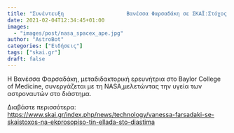```yaml
---
title: "Συνέντευξη                    Βανέσσα Φαρσαδάκη σε ΣΚΑΪ:Στόχος να εκπροσωπήσω την Ελλάδα στο διάστημα"
date: 2021-02-04T12:34:45+01:00
images:
  - "images/post/nasa_spacex_ape.jpg"
author: "AstroBot"
categories: ["Ειδήσεις"]
tags: ["skai.gr"]
draft: false
---
```


Η Βανέσσα Φαρσαδάκη, μεταδιδακτορική ερευνήτρια στο Baylor College of Medicine, συνεργάζεται με τη NASA,μελετώντας την υγεία των αστροναυτών στο διάστημα. 

Διαβάστε περισσότερα: https://www.skai.gr/index.php/news/technology/vanessa-farsadaki-se-skaistoxos-na-ekprosopiso-tin-ellada-sto-diastima
